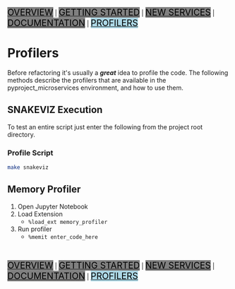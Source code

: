 [<mark style="font-size:20px; background-color: grey">OVERVIEW</mark>](../README.md) |
[<mark style="font-size:20px; background-color: grey">GETTING STARTED</mark>](GETTINGSTARTED.md) |
[<mark style="font-size:20px; background-color: grey">NEW SERVICES</mark>](NEWSERVICES.md) |
[<mark style="font-size:20px; background-color: grey">DOCUMENTATION</mark>](DOCUMENTATION.md) |
[<mark style="font-size:20px; background-color: lightblue">PROFILERS</mark>](PROFILERS.md)

# Profilers
Before refactoring it's usually a ***great*** idea to profile the code.
The following methods describe the profilers that are available in the 
pyproject_microservices environment, and how to use them.

## SNAKEVIZ Execution
To test an entire script just enter the following from the project root
directory.

### Profile Script
```bash
make snakeviz
```

## Memory Profiler
1. Open Jupyter Notebook
1. Load Extension
    - `%load_ext memory_profiler`
1. Run profiler
    - `%memit enter_code_here`

<br>

[<mark style="font-size:20px; background-color: grey">OVERVIEW</mark>](../README.md) |
[<mark style="font-size:20px; background-color: grey">GETTING STARTED</mark>](GETTINGSTARTED.md) |
[<mark style="font-size:20px; background-color: grey">NEW SERVICES</mark>](NEWSERVICES.md) |
[<mark style="font-size:20px; background-color: grey">DOCUMENTATION</mark>](DOCUMENTATION.md) |
[<mark style="font-size:20px; background-color: lightblue">PROFILERS</mark>](PROFILERS.md)
